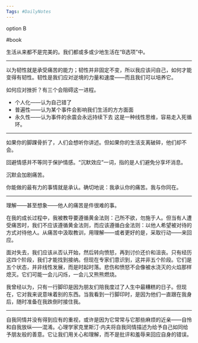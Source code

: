 ```yaml
---
Tags: #DailyNotes 
---
```


option B

#book 

生活从来都不是完美的。我们都或多或少地生活在“B选项”中。

----
以为韧性就是承受痛苦的能力；韧性并非固定不变，所以我应该问自己，如何才能变得有韧性。韧性是我们应对逆境的力量和速度——而且我们可以培养它。


如何应对挫折？有三个会阻碍这一进程。
- 个人化——认为自己错了
- 普遍性——认为某个事件会影响我们生活的方方面面
- 永久性——认为事件的余震会永远持续下去
这是一种线性思维，容易走入死循环。

----
如果你的脚踝骨折了，人们会想听你讲述。但如果你的生活支离破碎，他们却不会。

回避情感并不等同于保护情感。“沉默效应”一词，指的是人们避免分享坏消息。

沉默会加剧痛苦。

你能做的最有力的事情就是承认。确切地说：我承认你的痛苦。我与你同在。

----
理解——甚至想象——他人的痛苦是件很难的事。


在我的成长过程中，我被教导要遵循黄金法则：己所不欲，勿施于人。但当有人遭受痛苦时，我们不应该遵循黄金法则，而应该遵循白金法则：以他人希望被对待的方式对待他人。从痛苦中汲取教训，用理解——或者更好的是，采取行动——来回应。


面对失去，我们应该从否认开始，然后转向愤怒，再到讨价还价和沮丧。只有经历这四个阶段，我们才能找到接纳。但现在专家们意识到，这并非五个阶段。它们是五个状态，并非线性发展，而是时起时落。悲伤和愤怒不会像被水浇灭的火焰那样熄灭。它们可能一会儿闪烁，一会儿又熊熊燃烧。


我曾经以为，只有一行脚印是因为朋友们陪我度过了人生中最糟糕的日子。但现在，它对我来说意味着别的东西。当我看到一行脚印时，是因为他们一直跟在我身后，随时准备在我跌倒时接住我。

----
自我同情并没有得到应有的重视，或许是因为它常常与它那些麻烦的近亲——自怜和自我放纵——混淆。心理学家克里斯汀·内夫将自我同情描述为给予自己如同给予朋友般的善意。它让我们用关心和理解，而不是批评和羞辱来回应自身的错误。